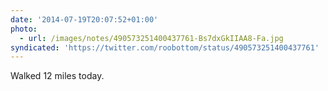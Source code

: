```yaml
---
date: '2014-07-19T20:07:52+01:00'
photo:
  - url: /images/notes/490573251400437761-Bs7dxGkIIAA8-Fa.jpg
syndicated: 'https://twitter.com/roobottom/status/490573251400437761'
---
```

Walked 12 miles today. 
